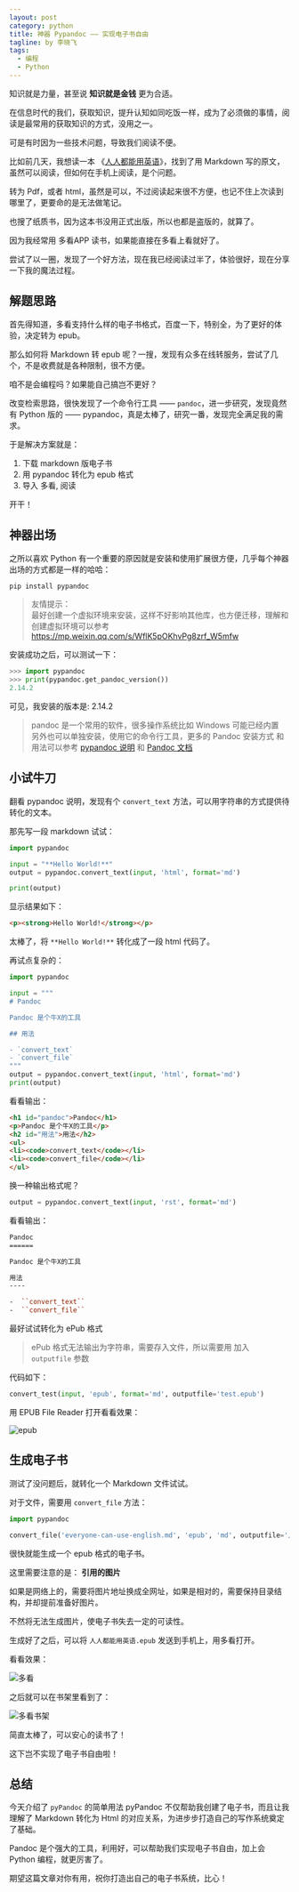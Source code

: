 ```yaml
---
layout: post
category: python
title: 神器 Pypandoc —— 实现电子书自由
tagline: by 李晓飞
tags:
  - 编程
  - Python
---
```


知识就是力量，甚至说 **知识就是金钱** 更为合适。

在信息时代的我们，获取知识，提升认知如同吃饭一样，成为了必须做的事情，阅读是最常用的获取知识的方式，没用之一。

可是有时因为一些技术问题，导致我们阅读不便。

比如前几天，我想读一本 《[人人都能用英语](https://lixiaolai.com/#/everyone-can-use-english/ "人人都能用英语")》，找到了用 Markdown 写的原文，虽然可以阅读，但如何在手机上阅读，是个问题。

转为 Pdf，或者 html，虽然是可以，不过阅读起来很不方便，也记不住上次读到哪里了，更要命的是无法做笔记。

也搜了纸质书，因为这本书没用正式出版，所以也都是盗版的，就算了。

因为我经常用 多看APP 读书，如果能直接在多看上看就好了。

尝试了以一圈，发现了一个好方法，现在我已经阅读过半了，体验很好，现在分享一下我的魔法过程。

## 解题思路

首先得知道，多看支持什么样的电子书格式，百度一下，特别全，为了更好的体验，决定转为 epub。

那么如何将 Markdown 转 epub 呢？一搜，发现有众多在线转服务，尝试了几个，不是收费就是各种限制，很不方便。

咱不是会编程吗？如果能自己搞岂不更好？

改变检索思路，很快发现了一个命令行工具 —— `pandoc`，进一步研究，发现竟然有 Python 版的 —— pypandoc，真是太棒了，研究一番，发现完全满足我的需求。

于是解决方案就是：

1. 下载 markdown 版电子书
2. 用 pypandoc 转化为 epub 格式
3. 导入 多看, 阅读

开干！

## 神器出场

之所以喜欢 Python 有一个重要的原因就是安装和使用扩展很方便，几乎每个神器出场的方式都是一样的哈哈：

```bash
pip install pypandoc
```

> 友情提示：  
> 最好创建一个虚拟环境来安装，这样不好影响其他库，也方便迁移，理解和创建虚拟环境可以参考 <https://mp.weixin.qq.com/s/WflK5pOKhvPg8zrf_W5mfw>

安装成功之后，可以测试一下：

```python
>>> import pypandoc
>>> print(pypandoc.get_pandoc_version())
2.14.2
```

可见，我安装的版本是: 2.14.2

> pandoc 是一个常用的软件，很多操作系统比如 Windows 可能已经内置  
> 另外也可以单独安装，使用它的命令行工具，更多的 Pandoc 安装方式 和用法可以参考 [pypandoc 说明](https://github.com/NicklasTegner/pypandoc "pypandoc 说明") 和 [Pandoc 文档](https://pandoc.org/index.html "Pandoc 文档")

## 小试牛刀

翻看 pypandoc 说明，发现有个 `convert_text` 方法，可以用字符串的方式提供待转化的文本。

那先写一段 markdown 试试：

```python
import pypandoc

input = "**Hello World!**"
output = pypandoc.convert_text(input, 'html', format='md')

print(output)
```

显示结果如下：

```html
<p><strong>Hello World!</strong></p>
```

太棒了，将 `**Hello World!**` 转化成了一段 html 代码了。

再试点复杂的：

```python
import pypandoc

input = """
# Pandoc

Pandoc 是个牛X的工具

## 用法

- `convert_text`
- `convert_file`
"""
output = pypandoc.convert_text(input, 'html', format='md')
print(output)
```

看看输出：

```html
<h1 id="pandoc">Pandoc</h1>
<p>Pandoc 是个牛X的工具</p>
<h2 id="用法">用法</h2>
<ul>
<li><code>convert_text</code></li>
<li><code>convert_file</code></li>
</ul>
```

换一种输出格式呢？

```python
output = pypandoc.convert_text(input, 'rst', format='md')
```

看看输出：

```rst
Pandoc
======

Pandoc 是个牛X的工具

用法
----

-  ``convert_text``
-  ``convert_file``
```

最好试试转化为 ePub 格式

> ePub 格式无法输出为字符串，需要存入文件，所以需要用 加入 `outputfile` 参数

代码如下：

```python
convert_test(input, 'epub', format='md', outputfile='test.epub')
```

用 EPUB File Reader 打开看看效果：

![epub](http://www.justdopython.com/images/2021/09/pypandoc/01.jpg)

## 生成电子书

测试了没问题后，就转化一个 Markdown 文件试试。

对于文件，需要用 `convert_file` 方法：

```python
import pypandoc

convert_file('everyone-can-use-english.md', 'epub', 'md', outputfile='人人都能用英语.epub')
```

很快就能生成一个 epub 格式的电子书。

这里需要注意的是： **引用的图片**

如果是网络上的，需要将图片地址换成全网址，如果是相对的，需要保持目录结构，并却提前准备好图片。

不然将无法生成图片，使电子书失去一定的可读性。

生成好了之后，可以将 `人人都能用英语.epub` 发送到手机上，用多看打开。

看看效果：

![多看](http://www.justdopython.com/images/2021/09/pypandoc/02.jpg)

之后就可以在书架里看到了：

![多看书架](http://www.justdopython.com/images/2021/09/pypandoc/03.jpg)

简直太棒了，可以安心的读书了！

这下岂不实现了电子书自由啦！

## 总结

今天介绍了 `pyPandoc` 的简单用法 pyPandoc 不仅帮助我创建了电子书，而且让我理解了 Markdown 转化为 Html 的对应关系，为进步步打造自己的写作系统奠定了基础。

Pandoc 是个强大的工具，利用好，可以帮助我们实现电子书自由，加上会 Python 编程，就更厉害了。

期望这篇文章对你有用，祝你打造出自己的电子书系统，比心！

